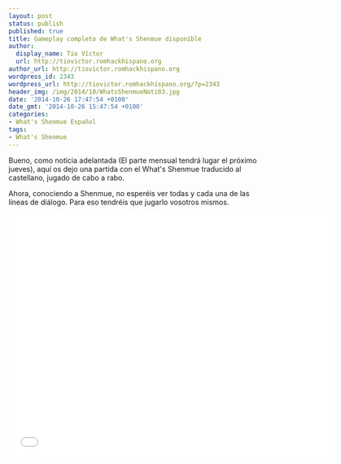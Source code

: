 ```yaml
---
layout: post
status: publish
published: true
title: Gameplay completo de What's Shenmue disponible
author:
  display_name: Tío Víctor
  url: http://tiovictor.romhackhispano.org
author_url: http://tiovictor.romhackhispano.org
wordpress_id: 2343
wordpress_url: http://tiovictor.romhackhispano.org/?p=2343
header_img: /img/2014/10/WhatsShenmueNoti03.jpg
date: '2014-10-26 17:47:54 +0100'
date_gmt: '2014-10-26 15:47:54 +0100'
categories:
- What's Shenmue Español
tags:
- What's Shenmue
---
```

Bueno, como noticia adelantada (El parte mensual tendrá lugar el próximo jueves), 
aquí os dejo una partida con el What's Shenmue traducido al castellano, jugado de 
cabo a rabo.

Ahora, conociendo a Shenmue, no esperéis ver todas y cada una de las líneas de diálogo. 
Para eso tendréis que jugarlo vosotros mismos.

<p style="text-align: center;"><iframe src="//www.youtube-nocookie.com/embed/tQ10KtbqPek" width="640" height="480" frameborder="0" allowfullscreen="allowfullscreen"></iframe></p>

